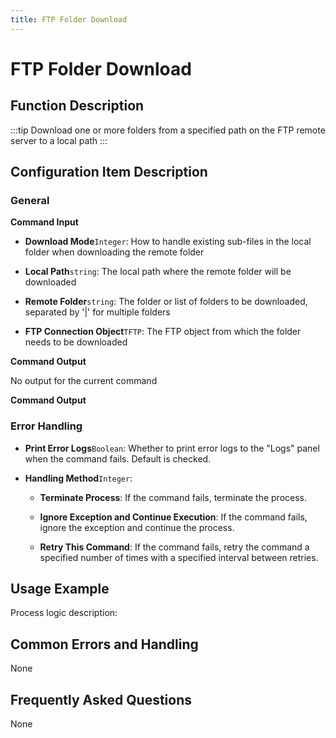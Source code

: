 ```yaml
---
title: FTP Folder Download
---
```


# FTP Folder Download

## Function Description

:::tip 
Download one or more folders from a specified path on the FTP remote server to a local path
:::

## Configuration Item Description

### General

**Command Input**

- **Download Mode**`Integer`: How to handle existing sub-files in the local folder when downloading the remote folder

- **Local Path**`string`: The local path where the remote folder will be downloaded

- **Remote Folder**`string`: The folder or list of folders to be downloaded, separated by '|' for multiple folders

- **FTP Connection Object**`TFTP`: The FTP object from which the folder needs to be downloaded


**Command Output**

No output for the current command


**Command Output**

### Error Handling

- **Print Error Logs**`Boolean`: Whether to print error logs to the "Logs" panel when the command fails. Default is checked. 

- **Handling Method**`Integer`:

    - **Terminate Process**: If the command fails, terminate the process.

    - **Ignore Exception and Continue Execution**: If the command fails, ignore the exception and continue the process.

    - **Retry This Command**: If the command fails, retry the command a specified number of times with a specified interval between retries.

## Usage Example

Process logic description:

## Common Errors and Handling

None

## Frequently Asked Questions

None

